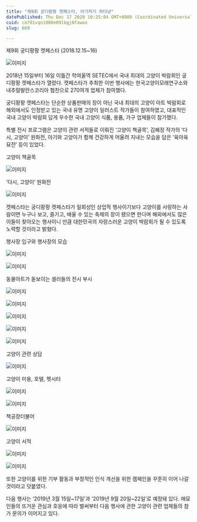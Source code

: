 ```yaml
---
title: "제9회 궁디팡팡 캣페스타, 아기자기 하다냥"
datePublished: Thu Dec 17 2020 10:25:04 GMT+0000 (Coordinated Universal Time)
cuid: cm701vqn1000e09lbgj0fawoo
slug: 669

---
```



제9회 궁디팡팡 캣페스타 (2018.12.15~16)

![이미지](https://cdn.hashnode.com/res/hashnode/image/upload/v1739252218536/a3ad3876-e3c4-4ad2-b275-4b73b37c7b40.jpeg)

2018년 15일부터 16일 이틀간 학여울역 SETEC에서 국내 최대의 고양이 박람회인 궁디팡팡 캣페스타가 열렸다. 캣페스타가 추최한 이번 행사에는 한국고양이모래연구소와 내추럴발란스코리아 협찬으로 270여개 업체가 참여했다.

궁디팡팡 캣페스타는 단순한 상품판매의 장이 아닌 국내 최대의 고양이 아트 박람회로 해외에서도 인정받고 있는 국내 유명 고양이 일러스트 작가들이 참여하였고, 대표적인 국내 고양이 박람회 답게 우수한 국내 고양이 식품, 용품, 가구 업체들이 참가했다.

특별 전시 프로그램은 고양이 관련 서적들로 이뤄진 ‘고양이 책골목’, 김혜정 작가의 ‘다시, 고양이’ 원화전, 아기와 고양이가 함께 건강하게 어울려 지내는 모습을 담은 ‘육아육묘전’ 등이 있었다.

고양이 책골목

![이미지](https://cdn.hashnode.com/res/hashnode/image/upload/v1739252220133/faefdd72-c422-45a0-9a4b-5fb9b235a400.jpeg)

‘다시, 고양이’ 원화전

![이미지](https://cdn.hashnode.com/res/hashnode/image/upload/v1739252222389/ad2c329a-3489-4beb-88ae-209bac3e637d.jpeg)

캣페스타는 궁디팡팡 캣페스타가 일회성인 상업적 행사이기보다 고양이를 사랑하는 사람이면 누구나 보고, 즐기고, 배울 수 있는 축제의 장이 됐으면 한다며 해외에서도 많은 이들이 찾아오는 행사이니 만큼 대한민국의 자랑스러운 고양이 박람회가 될 수 있도록 노력할 것이라고 밝혔다.

행사장 입구와 행사장의 모습

![이미지](https://cdn.hashnode.com/res/hashnode/image/upload/v1739252224331/12272ea8-e4b4-42f8-8989-519d8605bb07.jpeg)

![이미지](https://cdn.hashnode.com/res/hashnode/image/upload/v1739252226307/e3c9d3a7-d515-4dac-92ba-0e32147dc30e.jpeg)

동물아트가 돋보이는 셀러들의 전시 부시

![이미지](https://cdn.hashnode.com/res/hashnode/image/upload/v1739252228025/c5da0a73-8234-45c3-88e1-19eb626a8d48.jpeg)

![이미지](https://cdn.hashnode.com/res/hashnode/image/upload/v1739252229684/deb7ae26-e2ca-4411-84dd-a73570dedc9a.jpeg)

![이미지](https://cdn.hashnode.com/res/hashnode/image/upload/v1739252231381/4b4a5c2a-f9d4-4257-a31e-973fed934b83.jpeg)

![이미지](https://cdn.hashnode.com/res/hashnode/image/upload/v1739252233053/de5672a6-51c6-4d43-bc7c-611242171aa4.jpeg)

![이미지](https://cdn.hashnode.com/res/hashnode/image/upload/v1739252234663/c75d416f-ac14-4e29-9680-74a2f6d248e1.jpeg)

고양이 관련 상담

![이미지](https://cdn.hashnode.com/res/hashnode/image/upload/v1739252236420/619d11b3-4352-4b12-a046-96d3752c22ae.jpeg)

고양이 미용, 호텔, 펫시터

![이미지](https://cdn.hashnode.com/res/hashnode/image/upload/v1739252238328/cdd25eb0-7c95-4739-905a-7f896640572b.jpeg)

![이미지](https://cdn.hashnode.com/res/hashnode/image/upload/v1739252240331/bfa41334-0cee-4678-9860-5dc8da338fcb.jpeg)

책공장더불어

![이미지](https://cdn.hashnode.com/res/hashnode/image/upload/v1739252241857/abae0157-4564-4a83-94d5-f050aee3359c.jpeg)

고양이 서적

![이미지](https://cdn.hashnode.com/res/hashnode/image/upload/v1739252243807/fc8fbd6b-d857-47a6-a869-9fb0ea9a9a9b.jpeg)

![이미지](https://cdn.hashnode.com/res/hashnode/image/upload/v1739252245642/e248d2e1-8b73-4906-9115-44060408af1b.jpeg)

또한 고양이를 위한 기부 활동과 부정적인 인식 개선을 위한 캠페인을 꾸준히 이어 나갈 것이라고 덧붙였다.

다음 행사는 ‘2019년 3월 15일~17일’과 ‘2019년 9월 20일~22일’로 예정돼 있다. 애묘인들의 뜨거운 관심과 호응에 따라 벌써부터 다음 행사에 관한 고양이 관련 업체들의 참가 문의가 이어지고 있다.